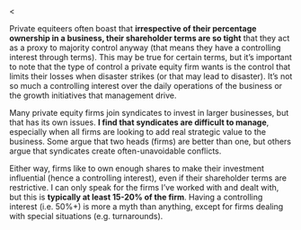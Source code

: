 <<p>Private equiteers often boast that <strong>irrespective of their percentage ownership in a business, their shareholder terms are so tight</strong> that they act as a proxy to majority control anyway (that means they have a controlling interest through terms). This may be true for certain terms, but it&#8217;s important to note that the type of control a private equity firm wants is the control that limits their losses when disaster strikes (or that may lead to disaster). It&#8217;s not so much a controlling interest over the daily operations of the business or the growth initiatives that management drive.</p><p>Many private equity firms join syndicates to invest in larger businesses, but that has its own issues. <strong>I find that syndicates are difficult to manage</strong>, especially when all firms are looking to add real strategic value to the business. Some argue that two heads (firms) are better than one, but others argue that syndicates create often-unavoidable conflicts.</p><p>Either way, firms like to own enough shares to make their investment influential (hence a controlling interest), even if their shareholder terms are restrictive. I can only speak for the firms I&#8217;ve worked with and dealt with, but this is <strong>typically at least 15-20% of the firm</strong>. Having a controlling interest (i.e. 50%+) is more a myth than anything, except for firms dealing with special situations (e.g. turnarounds).</p>
